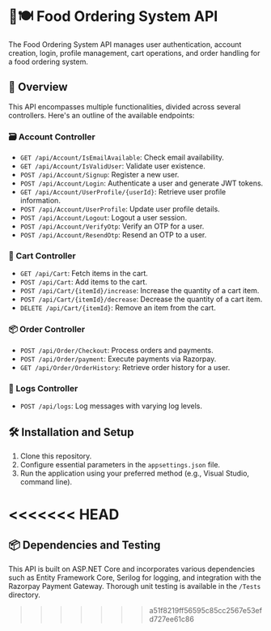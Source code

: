 # 🍔🍽️ Food Ordering System API

The Food Ordering System API manages user authentication, account creation, login, profile management, cart operations, and order handling for a food ordering system.

## 📜 Overview

This API encompasses multiple functionalities, divided across several controllers. Here's an outline of the available endpoints:

### 🗃️ Account Controller
- `GET /api/Account/IsEmailAvailable`: Check email availability.
- `GET /api/Account/IsValidUser`: Validate user existence.
- `POST /api/Account/Signup`: Register a new user.
- `POST /api/Account/Login`: Authenticate a user and generate JWT tokens.
- `GET /api/Account/UserProfile/{userId}`: Retrieve user profile information.
- `POST /api/Account/UserProfile`: Update user profile details.
- `POST /api/Account/Logout`: Logout a user session.
- `POST /api/Account/VerifyOtp`: Verify an OTP for a user.
- `POST /api/Account/ResendOtp`: Resend an OTP to a user.

### 🛒 Cart Controller
- `GET /api/Cart`: Fetch items in the cart.
- `POST /api/Cart`: Add items to the cart.
- `POST /api/Cart/{itemId}/increase`: Increase the quantity of a cart item.
- `POST /api/Cart/{itemId}/decrease`: Decrease the quantity of a cart item.
- `DELETE /api/Cart/{itemId}`: Remove an item from the cart.

### 📦 Order Controller
- `POST /api/Order/Checkout`: Process orders and payments.
- `POST /api/Order/payment`: Execute payments via Razorpay.
- `GET /api/Order/OrderHistory`: Retrieve order history for a user.

### 📝 Logs Controller
- `POST /api/logs`: Log messages with varying log levels.

## 🛠️ Installation and Setup

1. Clone this repository.
2. Configure essential parameters in the `appsettings.json` file.
3. Run the application using your preferred method (e.g., Visual Studio, command line).

<<<<<<< HEAD
=======
## 📦 Dependencies and Testing

This API is built on ASP.NET Core and incorporates various dependencies such as Entity Framework Core, Serilog for logging, and integration with the Razorpay Payment Gateway. Thorough unit testing is available in the `/Tests` directory.
>>>>>>> a51f8219ff56595c85cc2567e53efd727ee61c86
